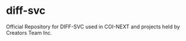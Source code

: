 # diff-svc
Official Repository for DIFF-SVC used in COI-NEXT and projects held by Creators Team Inc.

